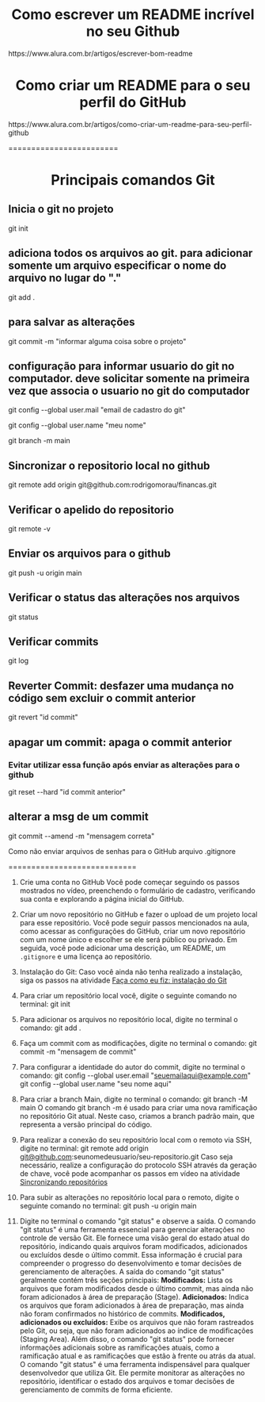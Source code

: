 <h1 align="center"> Como escrever um README incrível no seu Github</h1>
<p> https://www.alura.com.br/artigos/escrever-bom-readme


<h1 align="center"> Como criar um README para o seu perfil do GitHub </h1>
<p> https://www.alura.com.br/artigos/como-criar-um-readme-para-seu-perfil-github

========================
<h1 align="center"> Principais comandos Git </h1>

<h2> Inicia o git no projeto </h2>
<p> git init

<h2>  adiciona todos os arquivos ao git. para adicionar somente um arquivo especificar o nome do arquivo no lugar do "."</h2> 
<p> git add .

<h2> para salvar as alterações </h2> 
<p> git commit -m "informar alguma coisa sobre o projeto"

<h2> configuração para informar usuario do git no computador. deve solicitar somente na primeira vez que associa o usuario no git do computador </h2>
<p> git config --global user.mail "email de cadastro do git"
<p> git config --global user.name "meu nome"
<p> git branch -m main     

<h2> Sincronizar o repositorio local no github </h2>
<p> git remote add origin git@github.com:rodrigomorau/financas.git

<h2> Verificar o apelido do repositorio </h2>
<p> git remote -v

<h2> Enviar os arquivos para o github </h2>
<p> git push -u origin main

<h2> Verificar o status das alterações nos arquivos </h2>
<p> git status

<h2> Verificar commits </h2>
<p> git log

<h2> Reverter Commit: desfazer uma mudança no código sem excluir o commit anterior </h2>
<p> git revert "id commit"

<h2> apagar um commit: apaga o commit anterior </h2>
<h3> Evitar utilizar essa função após enviar as alterações para o github </h3>
<p> git reset --hard "id commit anterior"

<h2> alterar a msg de um commit </h2>
<p> git commit --amend -m "mensagem correta"


Como não enviar arquivos de senhas para o GitHub
arquivo .gitignore




============================


1. Crie uma conta no GitHub Você pode começar seguindo os passos mostrados no vídeo, preenchendo o formulário de cadastro, verificando sua conta e explorando a página inicial do GitHub. 

2. Criar um novo repositório no GitHub e fazer o upload de um projeto local para esse repositório. Você pode seguir passos mencionados na aula, como acessar as configurações do GitHub, criar um novo repositório com um nome único e escolher se ele será público ou privado. Em seguida, você pode adicionar uma descrição, um README, um `.gitignore` e uma licença ao repositório. 

3. Instalação do Git: Caso você ainda não tenha realizado a instalação, siga os passos na atividade [Faça como eu fiz: instalação do Git](https://cursos.alura.com.br/course/git-github-compartilhando-colaborando-projetos/task/144999) 

4. Para criar um repositório local você, digite o seguinte comando no terminal: git init

5. Para adicionar os arquivos no repositório local, digite no terminal o comando: git add .

6. Faça um commit com as modificações, digite no terminal o comando: git commit -m "mensagem de commit"

7. Para configurar a identidade do autor do commit, digite no terminal o comando: 
  git config --global user.email "seuemailaqui@example.com" 
  git config --global user.name "seu nome aqui"

8. Para criar a branch Main, digite no terminal o comando: 
  git branch -M main
  O comando git branch -m é usado para criar uma nova ramificação no repositório Git atual. Neste caso, criamos a branch padrão main, que representa a versão principal do código. 

9. Para realizar a conexão do seu repositório local com o remoto via SSH, digite no terminal: 
  git remote add origin git@github.com:seunomedeusuario/seu-repositorio.git
  Caso seja necessário, realize a configuração do protocolo SSH através da geração de chave, você pode acompanhar os passos em vídeo na atividade [Sincronizando repositórios](https://cursos.alura.com.br/course/git-github-compartilhando-colaborando-projetos/task/139310) 

10. Para subir as alterações no repositório local para o remoto, digite o seguinte comando no terminal: git push -u origin main 

11. Digite no terminal o comando "git status" e observe a saída. O comando "git status" é uma ferramenta essencial para gerenciar alterações no controle de versão Git. 
Ele fornece uma visão geral do estado atual do repositório, indicando quais arquivos foram modificados, adicionados ou excluídos desde o último commit. 
Essa informação é crucial para compreender o progresso do desenvolvimento e tomar decisões de gerenciamento de alterações. 
A saída do comando "git status" geralmente contém três seções principais: 
**Modificados:** Lista os arquivos que foram modificados desde o último commit, mas ainda não foram adicionados à área de preparação (Stage). 
**Adicionados:** Indica os arquivos que foram adicionados à área de preparação, mas ainda não foram confirmados no histórico de commits. 
**Modificados, adicionados ou excluídos:** Exibe os arquivos que não foram rastreados pelo Git, ou seja, que não foram adicionados ao índice de modificações (Staging Area). 
Além disso, o comando "git status" pode fornecer informações adicionais sobre as ramificações atuais, como a ramificação atual e as ramificações que estão à frente ou atrás da atual. 
O comando "git status" é uma ferramenta indispensável para qualquer desenvolvedor que utiliza Git. Ele permite monitorar as alterações no repositório, identificar o estado dos arquivos e tomar decisões de gerenciamento de commits de forma eficiente.

